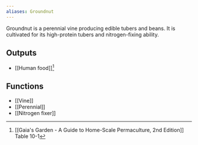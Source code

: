 ```yaml
---
aliases: Groundnut
---
```

Groundnut is a perennial vine producing edible tubers and beans. It is cultivated for its high-protein tubers and nitrogen-fixing ability.
## Outputs
- [[Human food]][^1]
## Functions
- [[Vine]]
- [[Perennial]]
- [[Nitrogen fixer]]

[^1]: [[Gaia's Garden - A Guide to Home-Scale Permaculture, 2nd Edition]] Table 10-1
